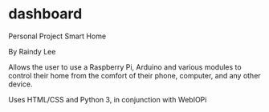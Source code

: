 # dashboard

Personal Project Smart Home

By Raindy Lee

Allows the user to use a Raspberry Pi, Arduino and various modules to control their home from the comfort of their phone, computer, and any other device.

Uses HTML/CSS and Python 3, in conjunction with WebIOPi
